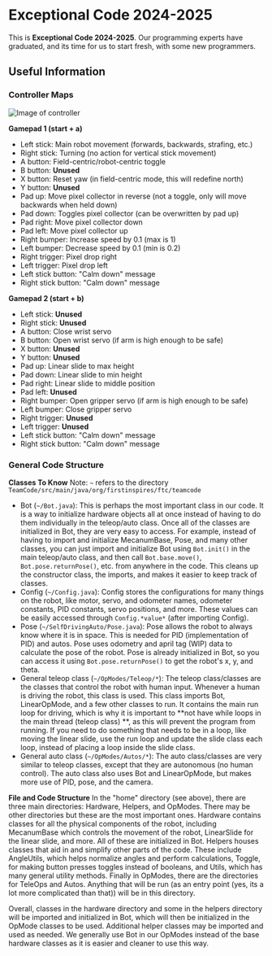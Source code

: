 # Exceptional Code 2024-2025
This is **Exceptional Code 2024-2025**. Our programming experts have graduated, and its time for us to start fresh, with some new programmers.
## Useful Information
### Controller Maps
![Image of controller](https://gm0.org/en/latest/_images/logitech-f310.png "Controls")

**Gamepad 1 (start + a)**
- Left stick: Main robot movement (forwards, backwards, strafing, etc.)
- Right stick: Turning (no action for vertical stick movement)
- A button: Field-centric/robot-centric toggle
- B button: **Unused**
- X button: Reset yaw (in field-centric mode, this will redefine north)
- Y button: **Unused**
- Pad up: Move pixel collector in reverse (not a toggle, only will move backwards when held down)
- Pad down: Toggles pixel collector (can be overwritten by pad up)
- Pad right: Move pixel collector down
- Pad left: Move pixel collector up
- Right bumper: Increase speed by 0.1 (max is 1)
- Left bumper: Decrease speed by 0.1 (min is 0.2)
- Right trigger: Pixel drop right
- Left trigger: Pixel drop left
- Left stick button: "Calm down" message
- Right stick button: "Calm down" message

**Gamepad 2 (start + b)**
- Left stick: **Unused**
- Right stick: **Unused**
- A button: Close wrist servo
- B button: Open wrist servo (if arm is high enough to be safe)
- X button: **Unused**
- Y button: **Unused**
- Pad up: Linear slide to max height
- Pad down: Linear slide to min height
- Pad right: Linear slide to middle position
- Pad left: **Unused**
- Right bumper: Open gripper servo (if arm is high enough to be safe)
- Left bumper: Close gripper servo
- Right trigger: **Unused**
- Left trigger: **Unused**
- Left stick button: "Calm down" message
- Right stick button: "Calm down" message

### General Code Structure

**Classes To Know**
Note: `~` refers to the directory `TeamCode/src/main/java/org/firstinspires/ftc/teamcode`

- Bot (`~/Bot.java`): This is perhaps the most important class in our code. It is a way to
  initialize hardware objects all at once instead of having to do them individually in the
  teleop/auto class. Once all of the classes are initialized in Bot, they are very easy to access.
  For example, instead of having to import and initialize MecanumBase, Pose, and many other classes,
  you can just import and initialize Bot using `Bot.init()` in the main teleop/auto class, and then
  call `Bot.base.move()`, `Bot.pose.returnPose()`, etc. from anywhere in the code. This cleans up
  the constructor class, the imports, and makes it easier to keep track of classes.
- Config (`~/Config.java`): Config stores the configurations for many things on the robot, like motor, servo, and odometer names, odometer constants, PID constants, servo positions, and more. These values can be easily accessed through `Config.*value*` (after importing Config).
- Pose (`~/SelfDrivingAuto/Pose.java`): Pose allows the robot to always know where it is in space.
  This is needed for PID (implementation of PID) and autos. Pose uses odometry and april tag (WIP)
  data to calculate the pose of the robot. Pose is already initialized in Bot, so you can access it
  using `Bot.pose.returnPose()` to get the robot's x, y, and theta.
- General teleop class (`~/OpModes/Teleop/*`): The teleop class/classes are the classes that control
  the robot with human input. Whenever a human is driving the robot, this class is used. This class
  imports Bot, LinearOpMode, and a few other classes to run. It contains the main run loop for
  driving, which is why it is important to **not have while loops in the main thread (teleop class)
  **, as this will prevent the program from running. If you need to do something that needs to be in
  a loop, like moving the linear slide, use the run loop and update the slide class each loop,
  instead of placing a loop inside the slide class.
- General auto class (`~/OpModes/Autos/*`): The auto class/classes are very similar to teleop classes, except that they are autonomous (no human control). The auto class also uses Bot and LinearOpMode, but makes more use of PID, pose, and the camera.

**File and Code Structure**
In the "home" directory (see above), there are three main directories: Hardware, Helpers, and OpModes. There may be other directories but these are the most important ones. Hardware contains classes for all the physical components of the robot, including MecanumBase which controls the movement of the robot, LinearSlide for the linear slide, and more. All of these are initialized in Bot. Helpers houses classes that aid in and simplify other parts of the code. These include AngleUtils, which helps normalize angles and perform calculations, Toggle, for making button presses toggles instead of booleans, and Utils, which has many general utility methods. Finally in OpModes, there are the directories for TeleOps and Autos. Anything that will be run (as an entry point (yes, its a lot more complicated than that)) will be in this directory.

Overall, classes in the hardware directory and some in the helpers directory will be imported and initialized in Bot, which will then be initialized in the OpMode classes to be used. Additional helper classes may be imported and used as needed. We generally use Bot in our OpModes instead of the base hardware classes as it is easier and cleaner to use this way. 